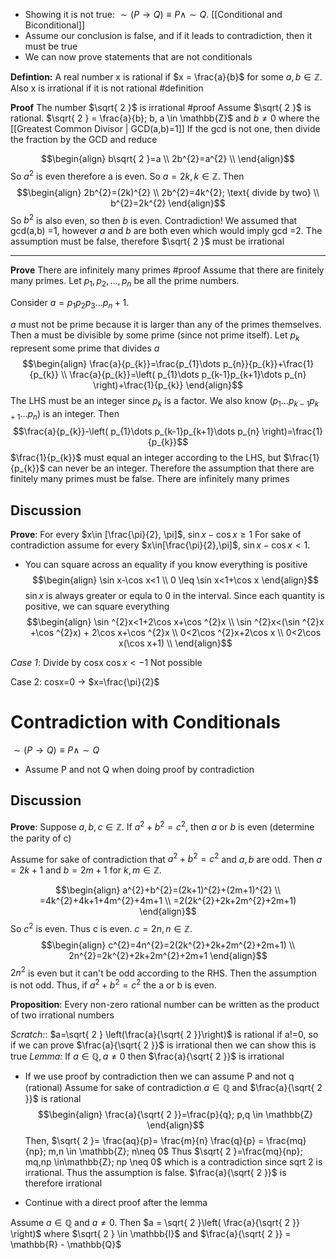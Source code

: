 - Showing it is not true: $\sim(P\to Q) \equiv P \wedge \sim Q$. [[Conditional and Biconditional]]
- Assume our conclusion is false, and if it leads to contradiction, then it must be true
- We can now prove statements that are not conditionals

**Defintion:** A real number x is rational if $x = \frac{a}{b}$ for some $a,b \in \mathbb{Z}$. Also x is irrational if it is not rational #definition

**Proof** The number $\sqrt{ 2 }$ is irrational #proof
Assume $\sqrt{ 2 }$ is rational.
$\sqrt{ 2 } = \frac{a}{b}; b, a \in \mathbb{Z}$ and $b \neq 0$ where the [[Greatest Common Divisor | GCD(a,b)=1]]
If the gcd is not one, then divide the fraction by the GCD and reduce

$$\begin{align}
b\sqrt{ 2 }=a \\
2b^{2}=a^{2} \\
\end{align}$$
So $a^{2}$ is even therefore a is even. So $a=2k, k\in \mathbb{Z}$. Then
$$\begin{align}
2b^{2}=(2k)^{2} \\
2b^{2}=4k^{2}; \text{ divide by two} \\
b^{2}=2k^{2}
\end{align}$$
So $b^{2}$ is also even, so then $b$ is even. 
Contradiction! We assumed that gcd(a,b) =1, however $a$ and $b$ are both even which would imply gcd =2. The assumption must be false, therefore $\sqrt{ 2 }$ must be irrational

****
**Prove** There are infinitely many primes #proof
Assume that there are finitely many primes. Let $p_{1},p_{2},\dots, p_{n}$ be all the prime numbers.

Consider $a=p_{1}p_{2}p_{3}\dots p_{n}+1$. 

$a$ must not be prime because it is larger than any of the primes themselves. Then a must be divisible by some prime (since not prime itself). Let $p_{k}$ represent some prime that divides $a$
$$\begin{align}
\frac{a}{p_{k}}=\frac{p_{1}\dots p_{n}}{p_{k}}+\frac{1}{p_{k}} \\
\frac{a}{p_{k}}=\left( p_{1}\dots p_{k-1}p_{k+1}\dots p_{n} \right)+\frac{1}{p_{k}}
\end{align}$$
The LHS must be an integer since $p_{k}$ is a factor. We also know $\left( p_{1}\dots p_{k-1}p_{k+1}\dots p_{n} \right)$ is an integer. Then
$$\frac{a}{p_{k}}-\left( p_{1}\dots p_{k-1}p_{k+1}\dots p_{n} \right)=\frac{1}{p_{k}}$$
$\frac{1}{p_{k}}$ must equal an integer according to the LHS, but $\frac{1}{p_{k}}$ can never be an integer. Therefore the assumption that there are finitely many primes must be false. There are infinitely many primes

## Discussion
**Prove**: For every $x\in [\frac{\pi}{2}, \pi]$, $\sin x-\cos x\geq 1$
For sake of contradiction assume for every $x\in[\frac{\pi}{2},\pi]$, $\sin x-\cos x<1$.

- You can square across an equality if you know everything is positive
$$\begin{align}
\sin x-\cos x<1 \\
0 \leq \sin x<1+\cos x
\end{align}$$
$\sin x$ is always greater or equla to 0 in the interval. Since each quantity is positive, we can square everything
$$\begin{align}
\sin ^{2}x<1+2\cos x+\cos ^{2}x \\
\sin ^{2}x<(\sin ^{2}x +\cos ^{2}x) + 2\cos x+\cos ^{2}x \\
0<2\cos ^{2}x+2\cos x \\
0<2\cos x(\cos x+1) \\
\end{align}$$

*Case 1*: Divide by cosx
$\cos x<-1$ 
Not possible

Case 2: cosx=0 -> $x=\frac{\pi}{2}$


# Contradiction with Conditionals
$\sim(P \to Q)\equiv P \wedge\sim Q$
- Assume P and not Q when doing proof by contradiction

## Discussion
**Prove**: Suppose $a,b,c\in\mathbb{Z}$. If $a^{2}+b^{2}=c^{2}$, then $a$ or $b$ is even (determine the parity of c)

Assume for sake of contradiction that $a^{2}+b^{2}=c^{2}$ and $a,b$ are odd. Then $a =2k+1$ and $b=2m+1$ for $k, m \in \mathbb{Z}$. 

$$\begin{align}
a^{2}+b^{2}=(2k+1)^{2}+(2m+1)^{2} \\
=4k^{2}+4k+1+4m^{2}+4m+1 \\
=2(2k^{2}+2k+2m^{2}+2m+1)
\end{align}$$
So $c^{2}$ is even. Thus c is even. $c=2n, n \in \mathbb{Z}$.
$$\begin{align}
c^{2}=4n^{2}=2(2k^{2}+2k+2m^{2}+2m+1) \\
2n^{2}=2k^{2}+2k+2m^{2}+2m+1
\end{align}$$
$2n^2$ is even but it can't be odd according to the RHS. Then the assumption is not odd. Thus, if $a^{2}+b^{2}=c^{2}$ the a or b is even.


**Proposition**: Every non-zero rational number can be written as the product of two irrational numbers

*Scratch:*: $a=\sqrt{ 2 } \left(\frac{a}{\sqrt{ 2 }}\right)$ is rational if a!=0, so if we can prove $\frac{a}{\sqrt{ 2 }}$ is irrational then we can show this is true
*Lemma:* If $a \in \mathbb{Q}, a\neq 0$ then $\frac{a}{\sqrt{ 2 }}$ is irrational
- If we use proof by contradiction then we can assume P and not q (rational)
Assume for sake of contradiction $a \in \mathbb{Q}$ and $\frac{a}{\sqrt{ 2 }}$ is rational
$$\begin{align}
\frac{a}{\sqrt{ 2 }}=\frac{p}{q}; p,q \in \mathbb{Z}
\end{align}$$
Then, $\sqrt{ 2 }= \frac{aq}{p}= \frac{m}{n} \frac{q}{p} = \frac{mq}{np}; m,n \in \mathbb{Z}; n\neq 0$
Thus $\sqrt{ 2 }=\frac{mq}{np}; mq,np \in\mathbb{Z}; np \neq 0$ which is a contradiction since sqrt 2 is irrational. Thus the assumption is false. $\frac{a}{\sqrt{ 2 }}$ is therefore irrational

- Continue with a direct proof after the lemma

Assume $a \in \mathbb{Q}$ and $a \neq 0$. Then $a = \sqrt{ 2 }\left( \frac{a}{\sqrt{ 2 }} \right)$ where $\sqrt{ 2 } \in \mathbb{I}$ and $\frac{a}{\sqrt{ 2 }} = \mathbb{R} - \mathbb{Q}$


